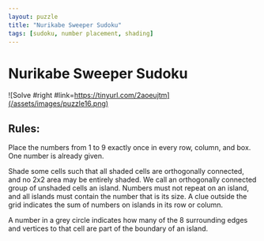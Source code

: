 ```yaml
---
layout: puzzle
title: "Nurikabe Sweeper Sudoku"
tags: [sudoku, number placement, shading]
---
```


# Nurikabe Sweeper Sudoku

![Solve #right #link=https://tinyurl.com/2aoeujtm](/assets/images/puzzle16.png)

## Rules:

Place the numbers from 1 to 9 exactly once in every row, column, and box. One number is already given.

Shade some cells such that all shaded cells are orthogonally connected, and no 2x2 area may be entirely shaded. We call an orthogonally connected group of unshaded cells an island. Numbers must not repeat on an island, and all islands must contain the number that is its size. A clue outside the grid indicates the sum of numbers on islands in its row or column.

A number in a grey circle indicates how many of the 8 surrounding edges and vertices to that cell are part of the boundary of an island.

